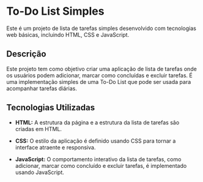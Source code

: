 # To-Do List Simples

Este é um projeto de lista de tarefas simples desenvolvido com tecnologias web básicas, incluindo HTML, CSS e JavaScript.

## Descrição

Este projeto tem como objetivo criar uma aplicação de lista de tarefas onde os usuários podem adicionar, marcar como concluídas e excluir tarefas. É uma implementação simples de uma To-Do List que pode ser usada para acompanhar tarefas diárias.

## Tecnologias Utilizadas

- **HTML:** A estrutura da página e a estrutura da lista de tarefas são criadas em HTML.

- **CSS:** O estilo da aplicação é definido usando CSS para tornar a interface atraente e responsiva.

- **JavaScript:** O comportamento interativo da lista de tarefas, como adicionar, marcar como concluído e excluir tarefas, é implementado usando JavaScript.

